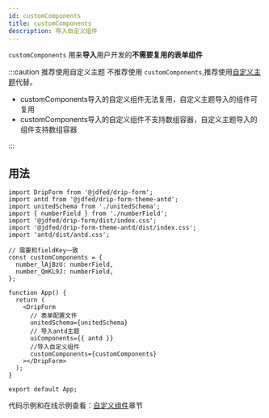 ```yaml
---
id: customComponents
title: customComponents
description: 导入自定义组件
---
```


`customComponents` 用来**导入**用户开发的**不需要复用的表单组件**

:::caution 推荐使用自定义主题
不推荐使用 `customComponents`,推荐使用[自定义主题](../../advanced/customTheme)代替。

- customComponents导入的自定义组件无法复用，自定义主题导入的组件可复用
- customComponents导入的自定义组件不支持数组容器，自定义主题导入的组件支持数组容器

:::
## 用法

```tsx title="App.tsx"
import DripForm from '@jdfed/drip-form';
import antd from '@jdfed/drip-form-theme-antd';
import unitedSchema from './unitedSchema';
import { numberField } from './numberField';
import '@jdfed/drip-form/dist/index.css';
import '@jdfed/drip-form-theme-antd/dist/index.css';
import 'antd/dist/antd.css';

// 需要和fieldKey一致
const customComponents = {
  number_lAjBzU: numberField,
  number_QmKL9J: numberField,
};

function App() {
  return (
    <DripForm
      // 表单配置文件
      unitedSchema={unitedSchema}
      // 导入antd主题
      uiComponents={{ antd }}
      //导入自定义组件
      customComponents={customComponents}
    ></DripForm>
  );
}

export default App;

```

代码示例和在线示例查看：[自定义组件](../../use/customComponent#使用-customcomponets)章节